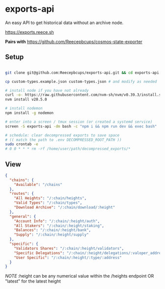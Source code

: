 # exports-api
An easy API to get historical data without an archive node.

<https://exports.reece.sh>

**Pairs with** https://github.com/Reecepbcups/cosmos-state-exporter

## Setup

```bash

git clone git@github.com:Reecepbcups/exports-api.git && cd exports-api

cp custom-types.example.json custom-types.json # and modify as needed

# install node if you have not already
curl -o- https://raw.githubusercontent.com/nvm-sh/nvm/v0.39.3/install.sh | bash
nvm install v20.5.0

# install nodemon
npm install -g nodemon

# enter into a screen / tmux session (or created a systemd service)
screen -S exports-api -dm bash -c "npm i && npm run dev && exec bash"

# schedule: clear decompressed exports to save space
# (( match the path to .env DECOMPRESSED_ROOT_PATH ))
sudo crontab -e
# 0 0 * * * rm -rf /home/user/path/decompressed_exports/*

```

## View

```json
{
  "chains": {
    "Available": "/chains"
  },
  "routes": {
    "All Heights": "/:chain/heights",
    "Valid Types": "/:chain/types",
    "Download Archive": "/:chain/download/:height"
  },
  "general": {
    "Account Info": "/:chain/:height/auth",
    "All Stakers": "/:chain/:height/staking",
    "Balances": "/:chain/:height/bank",
    "Supply": "/:chain/:height/supply"
  },
  "specific": {
    "Validators Shares": "/:chain/:height/validators",
    "Specific Delegations": "/:chain/:height/delegations/:valoper_address",
    "User Specific": "/:chain/:height/:type/:address"
  }
}
```
*NOTE* :height can be any numerical value within the /heights endpoint OR "latest" for the latest height
